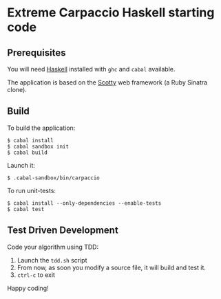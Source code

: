 # Extreme Carpaccio Haskell starting code

## Prerequisites

You will need [Haskell](https://www.haskell.org/) installed with `ghc`
and `cabal` available.

The application is based on the
[Scotty](https://github.com/scotty-web/scotty) web framework (a Ruby
Sinatra clone).

## Build

To build the application:

    $ cabal install
    $ cabal sandbox init
    $ cabal build

Launch it:

    $ .cabal-sandbox/bin/carpaccio

To run unit-tests:

    $ cabal install --only-dependencies --enable-tests
    $ cabal test

## Test Driven Development

Code your algorithm using TDD:

1. Launch the `tdd.sh` script
2. From now, as soon you modify a source file, it will build and test
   it.
3. `ctrl-c` to exit

Happy coding!
